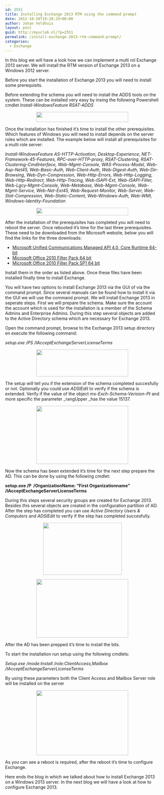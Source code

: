 ```yaml
---
id: 2551
title: Installing Exchange 2013 RTM using the command prompt
date: 2012-10-26T19:28:33+00:00
author: Johan Veldhuis
layout: post
guid: http://myuclab.nl/?p=2551
permalink: /install-exchange-2013-rtm-command-prompt/
categories:
  - Exchange
---
```

In this blog we will have a look how we can implement a multi rol Exchange 2013 server. We will install the RTM version of Exchange 2013 on a Windows 2012 server.

Before you start the installation of Exchange 2013 you will need to install some prerequisits.

Before extending the schema you will need to install the ADDS tools on the system. These can be installed very easy by insing the following Powershell cmdlet _Install-WindowsFeature RSAT-ADDS_

<p style="text-align: center;">
  <a href="https://i0.wp.com/myuclab.nl/wp-content/uploads/2012/10/install-windowsfeature-rsat-adds.png"><img class="aligncenter" title="install-windowsfeature rsat-adds" src="https://i2.wp.com/myuclab.nl/wp-content/uploads/2012/10/install-windowsfeature-rsat-adds-300x33.png?resize=300%2C33" alt="" width="300" height="33" data-recalc-dims="1" /></a>
</p>

Once the installation has finished it&#8217;s time to install the other prerequisites. Which features of Windows you will need to install depends on the server roles which are installed. The example below will install all prerequisites for a multi role server:

_Install-WindowsFeature AS-HTTP-Activation, Desktop-Experience, NET-Framework-45-Features, RPC-over-HTTP-proxy, RSAT-Clustering, RSAT-Clustering-CmdInterface, Web-Mgmt-Console, WAS-Process-Model, Web-Asp-Net45, Web-Basic-Auth, Web-Client-Auth, Web-Digest-Auth, Web-Dir-Browsing, Web-Dyn-Compression, Web-Http-Errors, Web-Http-Logging, Web-Http-Redirect, Web-Http-Tracing, Web-ISAPI-Ext, Web-ISAPI-Filter, Web-Lgcy-Mgmt-Console, Web-Metabase, Web-Mgmt-Console, Web-Mgmt-Service, Web-Net-Ext45, Web-Request-Monitor, Web-Server, Web-Stat-Compression, Web-Static-Content, Web-Windows-Auth, Web-WMI, Windows-Identity-Foundation_

<p style="text-align: center;">
  <a href="https://i1.wp.com/myuclab.nl/wp-content/uploads/2012/10/install-windowsfeature-other.png"><img class="aligncenter" title="install-windowsfeature other prerequisites" src="https://i2.wp.com/myuclab.nl/wp-content/uploads/2012/10/install-windowsfeature-other-300x25.png?resize=300%2C25" alt="" width="300" height="25" data-recalc-dims="1" /></a>
</p>

After the installation of the prerequisites has completed you will need to reboot the server. Once rebooted it&#8217;s time for the last three prerequisites. These need to be downloaded from the Microsoft website, below you will find the links for the three downloads:

  * [Microsoft Unified Communications Managed API 4.0, Core Runtime 64-bit](http://go.microsoft.com/fwlink/p/?linkId=260990)
  * [Microsoft Office 2010 Filter Pack 64 bit](http://go.microsoft.com/fwlink/p/?linkID=191548)
  * [Microsoft Office 2010 Filter Pack SP1 64 bit](http://go.microsoft.com/fwlink/p/?LinkId=254043)

Install them in the order as listed above. Once these files have been installed finally time to install Exchange.

You will have two options to install Exchange 2013 via the GUI of via the command prompt. Since several manuals can be found how to install it via the GUI we will use the command prompt. We will install Exchange 2013 in seperate steps. First we will prepare the schema. Make sure the account the account which is used for the installation is a member of the Schema Admins and Enterprise Admins. During this step several objects are added to the Active Directory schema which are necessary for Exchange 2013.

Open the command prompt, browse to the Exchange 2013 setup directory en execute the following command:

_setup.exe /PS /IAcceptExchangeServerLicenseTerms_

<p style="text-align: center;">
  <em><a href="https://i1.wp.com/myuclab.nl/wp-content/uploads/2012/10/schema-prep.png"><img class="aligncenter" title="AD Schema Prep" src="https://i0.wp.com/myuclab.nl/wp-content/uploads/2012/10/schema-prep-300x88.png?resize=300%2C88" alt="" width="300" height="88" data-recalc-dims="1" /></a></em>
</p>

The setup will tell you if the extension of the schema completed succesfully or not. Optionally you could use _ADSIEdit_ to verify if the schema is extended. Verify if the value of the object _ms-Exch-Schema-Verision-Pt_ and more specific the parameter _rangUpper _has the value 15137.

<p style="text-align: center;">
  <a href="https://i0.wp.com/myuclab.nl/wp-content/uploads/2012/10/adsiedit_schema.png"><img class="aligncenter" title="Adsiedit" src="https://i0.wp.com/myuclab.nl/wp-content/uploads/2012/10/adsiedit_schema-300x190.png?resize=300%2C190" alt="" width="300" height="190" data-recalc-dims="1" /></a>
</p>

Now the schema has been extended it&#8217;s time for the next step prepare the AD. This can be done by using the following cmdlet:

__setup.exe /P  /OrganizationName: &#8220;First Organizationname&#8221; /IAcceptExchangeServerLicenseTerms__

During this steps several security groups are created for Exchange 2013. Besides this several objects are created in the configuration partition of AD. After the step has completed you can use _Active Directory Users & Computers_ and _ADSIEdit_ to verify if the step has completed succesfully.

<p style="text-align: center;">
  <a href="https://i1.wp.com/myuclab.nl/wp-content/uploads/2012/10/aduc.png"><img class="aligncenter" title="Active Directory Users and Computers" src="https://i1.wp.com/myuclab.nl/wp-content/uploads/2012/10/aduc.png?resize=257%2C170" alt="" width="257" height="170" data-recalc-dims="1" /></a>
</p>

<p style="text-align: center;">
  <a href="https://i2.wp.com/myuclab.nl/wp-content/uploads/2012/10/ad_config.png"><img class="aligncenter" title="Configuration partition" src="https://i0.wp.com/myuclab.nl/wp-content/uploads/2012/10/ad_config-300x191.png?resize=300%2C191" alt="" width="300" height="191" data-recalc-dims="1" /></a>
</p>

After the AD has been prepped it&#8217;s time to install the bits.

To start the installation run setup using the following cmdlets:

_Setup.exe /mode:Install /role:ClientAccess,Mailbox /IAcceptExchangeServerLicenseTerms_

By using these parameters both the Client Access and Mailbox Server role will be installed on the server

<p style="text-align: center;">
  <a href="https://i2.wp.com/myuclab.nl/wp-content/uploads/2012/10/setup-finished.png"><img class="aligncenter" title="setup finished" src="https://i2.wp.com/myuclab.nl/wp-content/uploads/2012/10/setup-finished-300x212.png?resize=300%2C212" alt="" width="300" height="212" data-recalc-dims="1" /></a>
</p>

As you can see a reboot is required, after the reboot it&#8217;s time to configure Exchange.

Here ends the blog in which we talked about how to install Exchange 2013 on a Windows 2013 server. In the next blog we will have a look at how to configure Exchange 2013.